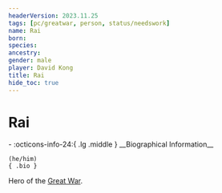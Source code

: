 ```yaml
---
headerVersion: 2023.11.25
tags: [pc/greatwar, person, status/needswork]
name: Rai
born:
species:
ancestry:
gender: male
player: David Kong
title: Rai
hide_toc: true
---
```

# Rai
<div class="grid cards ext-narrow-margin ext-one-column" markdown>
- :octicons-info-24:{ .lg .middle } __Biographical Information__

    (he/him)  
    { .bio }

</div>


Hero of the [Great War](<../../../events/1500s/great-war.md>). 

